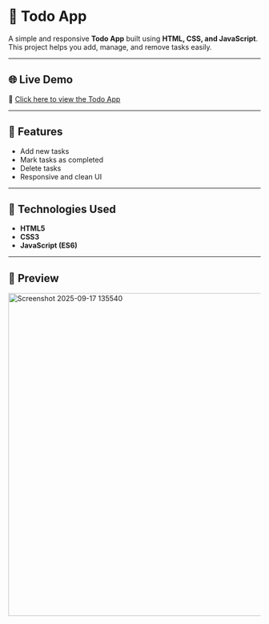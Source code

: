 # 📝 Todo App

A simple and responsive **Todo App** built using **HTML, CSS, and JavaScript**.  
This project helps you add, manage, and remove tasks easily.  

---

## 🌐 Live Demo
🔗 [Click here to view the Todo App](https://PrajwalMundekar.github.io/todo-app/)


---

## 🚀 Features
- Add new tasks
- Mark tasks as completed
- Delete tasks
- Responsive and clean UI

---

## 📂 Technologies Used
- **HTML5**
- **CSS3**
- **JavaScript (ES6)**

---

## 📸 Preview
 
 <img width="1352" height="645" alt="Screenshot 2025-09-17 135540" src="https://github.com/user-attachments/assets/19a92b3c-f22c-447e-bcf2-360ad550ddc7" />


